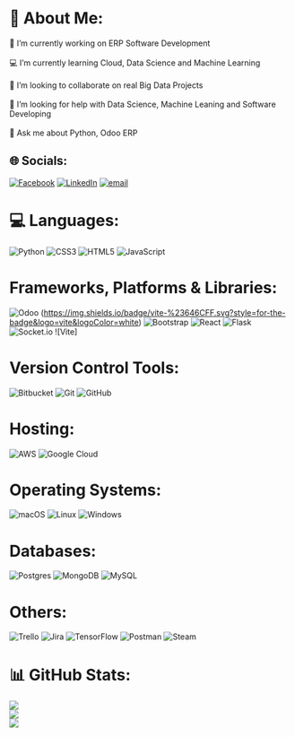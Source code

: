 # 💫 About Me:

🌱 I’m currently working on ERP Software Development<br><br>&#128187; I’m currently learning Cloud, Data Science and Machine Learning<br><br>👯 I’m looking to collaborate on real Big Data Projects<br><br>🤝 I’m looking for help with Data Science, Machine Leaning and Software Developing <br><br>💬 Ask me about Python, Odoo ERP


## 🌐 Socials:
[![Facebook](https://img.shields.io/badge/Facebook-%231877F2.svg?logo=Facebook&logoColor=white)](https://facebook.com/loonpoe.phyu.33) [![LinkedIn](https://img.shields.io/badge/LinkedIn-%230077B5.svg?logo=linkedin&logoColor=white)](https://linkedin.com/in/pannphyu3060) [![email](https://img.shields.io/badge/Email-D14836?logo=gmail&logoColor=white)](mailto:pannphyu24497@gmail.com) 


# 💻 Languages:
![Python](https://img.shields.io/badge/python-3670A0?style=for-the-badge&logo=python&logoColor=ffdd54) ![CSS3](https://img.shields.io/badge/css3-%231572B6.svg?style=for-the-badge&logo=css3&logoColor=white) ![HTML5](https://img.shields.io/badge/html5-%23E34F26.svg?style=for-the-badge&logo=html5&logoColor=white) ![JavaScript](https://img.shields.io/badge/javascript-%23323330.svg?style=for-the-badge&logo=javascript&logoColor=%23F7DF1E)


# Frameworks, Platforms & Libraries:
![Odoo](https://img.shields.io/badge/Odoo-%237F3F99.svg?style=for-the-badge&logo=odoo&logoColor=white) (https://img.shields.io/badge/vite-%23646CFF.svg?style=for-the-badge&logo=vite&logoColor=white) 
![Bootstrap](https://img.shields.io/badge/bootstrap-%238511FA.svg?style=for-the-badge&logo=bootstrap&logoColor=white) ![React](https://img.shields.io/badge/react-%2320232a.svg?style=for-the-badge&logo=react&logoColor=%2361DAFB) ![Flask](https://img.shields.io/badge/flask-%23000.svg?style=for-the-badge&logo=flask&logoColor=white) ![Socket.io](https://img.shields.io/badge/Socket.io-black?style=for-the-badge&logo=socket.io&badgeColor=010101) ![Vite]


# Version Control Tools:
![Bitbucket](https://img.shields.io/badge/bitbucket-%230047B3.svg?style=for-the-badge&logo=bitbucket&logoColor=white) ![Git](https://img.shields.io/badge/git-%23F05033.svg?style=for-the-badge&logo=git&logoColor=white) ![GitHub](https://img.shields.io/badge/github-%23121011.svg?style=for-the-badge&logo=github&logoColor=white)


# Hosting:
![AWS](https://img.shields.io/badge/AWS-%23FF9900.svg?style=for-the-badge&logo=amazon-aws&logoColor=white) ![Google Cloud](https://img.shields.io/badge/GoogleCloud-%234285F4.svg?style=for-the-badge&logo=google-cloud&logoColor=white)

# Operating Systems:
![macOS](https://img.shields.io/badge/macOS-%23000000.svg?style=for-the-badge&logo=apple&logoColor=white) ![Linux](https://img.shields.io/badge/Linux-%23FCC624.svg?style=for-the-badge&logo=linux&logoColor=black) ![Windows](https://img.shields.io/badge/Windows-%230078D6.svg?style=for-the-badge&logo=windows&logoColor=white)


# Databases:
![Postgres](https://img.shields.io/badge/postgres-%23316192.svg?style=for-the-badge&logo=postgresql&logoColor=white) ![MongoDB](https://img.shields.io/badge/MongoDB-%234ea94b.svg?style=for-the-badge&logo=mongodb&logoColor=white) ![MySQL](https://img.shields.io/badge/mysql-4479A1.svg?style=for-the-badge&logo=mysql&logoColor=white)


# Others:
![Trello](https://img.shields.io/badge/Trello-%23026AA7.svg?style=for-the-badge&logo=Trello&logoColor=white) ![Jira](https://img.shields.io/badge/jira-%230A0FFF.svg?style=for-the-badge&logo=jira&logoColor=white) ![TensorFlow](https://img.shields.io/badge/TensorFlow-%23FF6F00.svg?style=for-the-badge&logo=TensorFlow&logoColor=white) ![Postman](https://img.shields.io/badge/Postman-FF6C37?style=for-the-badge&logo=postman&logoColor=white) ![Steam](https://img.shields.io/badge/steam-%23000000.svg?style=for-the-badge&logo=steam&logoColor=white)

# 📊 GitHub Stats:
![](https://github-readme-stats.vercel.app/api?username=poepoe3060&theme=default&hide_border=false&include_all_commits=false&count_private=false)<br/>
![](https://github-readme-streak-stats.herokuapp.com/?user=poepoe3060&theme=default&hide_border=false)<br/>
![](https://github-readme-stats.vercel.app/api/top-langs/?username=poepoe3060&theme=default&hide_border=false&include_all_commits=false&count_private=false&layout=compact)



